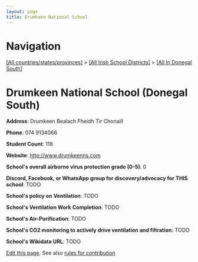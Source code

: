```yaml
---
layout: page
title: Drumkeen National School
---
```

# Navigation

[[All countries/states/provinces]](../../..) > [[All Irish School Districts]](../..) > [[All In Donegal South]](..)

# Drumkeen National School (Donegal South)

**Address**: Drumkeen Bealach Fheidh Tir Chonaill

**Phone**: 074 9134066

**Student Count**: 118

**Website**: <http://www.drumkeenns.com>

**School's overall airborne virus protection grade (0-5)**: 0

**Discord, Facebook, or WhatsApp group for discovery/advocacy for THIS school**: TODO

**School's policy on Ventilation**: TODO

**School's Ventilation Work Completion**: TODO

**School's Air-Purification**: TODO

**School's CO2 monitoring to actively drive ventilation and filtration**: TODO

**School's Wikidata URL**: TODO


[Edit this page](https://github.com/ventilate-schools/Ireland/edit/main/./Donegal_South/Drumkeen_National_School.md). See also [rules for contribution](../../../contribution-rules/)